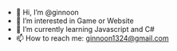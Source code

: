- 👋 Hi, I’m @ginnoon
- 👀 I’m interested in Game or Website
- 🌱 I’m currently learning Javascript and C#
- 📫 How to reach me: ginnoon1324@gmail.com

<!---
ginnoon/ginnoon is a ✨ special ✨ repository because its `README.md` (this file) appears on your GitHub profile.
You can click the Preview link to take a look at your changes.
--->
